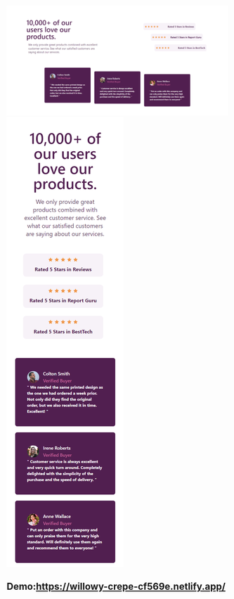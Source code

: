 <img src="public/Assets/screencapture-localhost-3000-2023-11-14-23_19_03.png" alt="no.png">
<img src="public/Assets/screencapture-localhost-3000-2023-11-14-23_35_52.png" alt="no.png">

## Demo:https://willowy-crepe-cf569e.netlify.app/